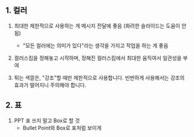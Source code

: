 ## 1. 컬러

1. 최대한 제한적으로 사용하는 게 메시지 전달에 좋음 (화려한 슬라이드는 도움이 안됨)
    - "모든 컬러에는 의미가 있다"라는 생각을 가지고 작업을 하는 게 좋음

2. 컬러스킴을 정해놓고 시작하며, 정해진 컬러스킴에서 최대한 움직여서 일관성을 부여

3. 튀는 색깔은, "강조"할 때만 제한적으로 사용합니다. 빈번하게 사용해서는 강조의 효과가 떨어지니 주의해야 합니다.

## 2. 표

1. PPT 표 쓰지 말고 Box로 할 것
    - Bullet Point와 Box로 표처럼 보이게
     